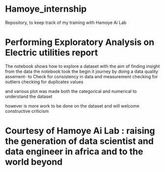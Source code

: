 # Hamoye_internship
Repository, to keep track of my training with Hamoye Ai Lab
# Performing Exploratory Analysis on Electric utilities report

The notebook shows how to explore a dataset with the aim of finding insight from the data
the notebook took the begin it journey by doing a data quality assement-
 to Check for consistency in data and measurement
 checking for outliers
 checking for duplicates values
 
 and various plot was made both the categorical and numerical to understand the dataset
 
 however is more work to be done on the dataset and will welcome constructive criticism
 
 # Courtesy of Hamoye Ai Lab : raising the generation of data scientist and data engineer in africa and to the world beyond
